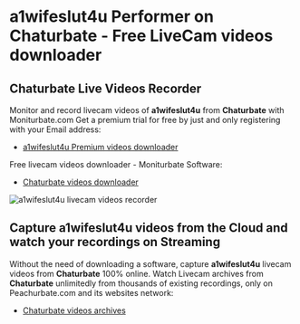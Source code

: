 # a1wifeslut4u Performer on Chaturbate - Free LiveCam videos downloader

## Chaturbate Live Videos Recorder

Monitor and record livecam videos of **a1wifeslut4u** from **Chaturbate** with Moniturbate.com
Get a premium trial for free by just and only registering with your Email address:
* [a1wifeslut4u Premium videos downloader](https://moniturbate.com/request-demo-licence-key.html)

Free livecam videos downloader - Moniturbate Software:
* [Chaturbate videos downloader](https://moniturbate.com/moniturbate-download-software.html)

![a1wifeslut4u livecam videos recorder](https://peachurnet.com/templates/moniturbate-software.png)


## Capture a1wifeslut4u videos from the Cloud and watch your recordings on Streaming

Without the need of downloading a software, capture **a1wifeslut4u** livecam videos from **Chaturbate** 100% online.
Watch Livecam archives from **Chaturbate** unlimitedly from thousands of existing recordings, only on Peachurbate.com and its websites network:
* [Chaturbate videos archives](https://peachurnet.com/)